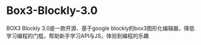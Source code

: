 # Box3-Blockly-3.0
BOX3 Blockly 3.0是一款开源、基于google           blockly的box3图形化编辑器，降低学习编程的门槛，帮助新手学习API与JS，体验到编程的乐趣
